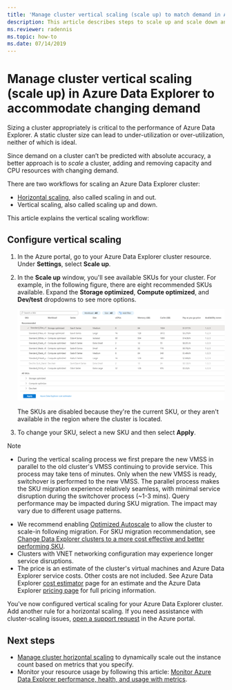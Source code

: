 ```yaml
---
title: 'Manage cluster vertical scaling (scale up) to match demand in Azure Data Explorer'
description: This article describes steps to scale up and scale down an Azure Data Explorer cluster based on changing demand.
ms.reviewer: radennis
ms.topic: how-to
ms.date: 07/14/2019
---
```


# Manage cluster vertical scaling (scale up) in Azure Data Explorer to accommodate changing demand

Sizing a cluster appropriately is critical to the performance of Azure Data Explorer. A static cluster size can lead to under-utilization or over-utilization, neither of which is ideal.

Since demand on a cluster can’t be predicted with absolute accuracy, a better approach is to *scale* a cluster, adding and removing capacity and CPU resources with changing demand. 

There are two workflows for scaling an Azure Data Explorer cluster:

* [Horizontal scaling](manage-cluster-horizontal-scaling.md), also called scaling in and out.
* Vertical scaling, also called scaling up and down.

This article explains the vertical scaling workflow:

## Configure vertical scaling

1. In the Azure portal, go to your Azure Data Explorer cluster resource. Under **Settings**, select **Scale up**.
1. In the **Scale up** window, you'll see available SKUs for your cluster. For example, in the following figure, there are eight recommended SKUs available. Expand the **Storage optimized**, **Compute optimized**, and **Dev/test** dropdowns to see more options.

    ![Scale up.](media/manage-cluster-vertical-scaling/scale-up.png)

    The SKUs are disabled because they're the current SKU, or they aren't available in the region where the cluster is located.
1. To change your SKU, select a new SKU and then select **Apply**.

> [!NOTE]
> 
> * During the vertical scaling process we first prepare the new VMSS in parallel to the old cluster's VMSS continuing to provide service. This process may take tens of minutes. Only when the new VMSS is ready, switchover is performed to the new VMSS. The parallel process makes the SKU migration experience relatively seamless, with minimal service disruption during the switchover process (~1-3 mins). Query performance may be impacted during SKU migration. The impact may vary due to different usage patterns.

* We recommend enabling [Optimized Autoscale](/azure/data-explorer/manage-cluster-horizontal-scaling) to allow the cluster to scale-in following migration. For SKU migration recommendation, see [Change Data Explorer clusters to a more cost effective and better performing SKU](/azure/data-explorer/azure-advisor).
* Clusters with VNET networking configuration may experience longer service disruptions. 
* The price is an estimate of the cluster's virtual machines and Azure Data Explorer service costs. Other costs are not included. See Azure Data Explorer [cost estimator](https://dataexplorer.azure.com/AzureDataExplorerCostEstimator.html) page for an estimate and the Azure Data Explorer [pricing page](https://azure.microsoft.com/pricing/details/data-explorer/) for full pricing information.


You've now configured vertical scaling for your Azure Data Explorer cluster. Add another rule for a horizontal scaling. If you need assistance with cluster-scaling issues, [open a support request](https://portal.azure.com/#blade/Microsoft_Azure_Support/HelpAndSupportBlade/overview) in the Azure portal.

## Next steps

* [Manage cluster horizontal scaling](manage-cluster-horizontal-scaling.md) to dynamically scale out the instance count based on metrics that you specify.
* Monitor your resource usage by following this article: [Monitor Azure Data Explorer performance, health, and usage with metrics](using-metrics.md).




